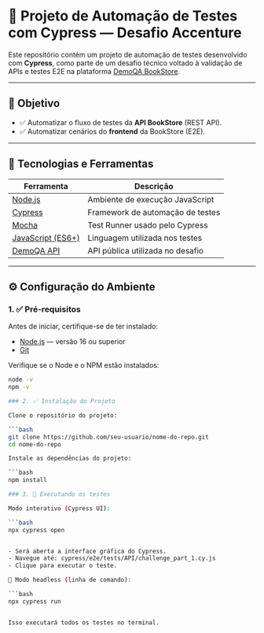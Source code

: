 # 🚀 Projeto de Automação de Testes com Cypress — Desafio Accenture

Este repositório contém um projeto de automação de testes desenvolvido com **Cypress**, como parte de um desafio técnico voltado à validação de APIs e testes E2E na plataforma [DemoQA BookStore](https://demoqa.com/swagger/).

---

## 🎯 Objetivo

- ✅ Automatizar o fluxo de testes da **API BookStore** (REST API).
- ✅ Automatizar cenários do **frontend** da BookStore (E2E).

---

## 🧰 Tecnologias e Ferramentas

| Ferramenta       | Descrição |
|------------------|-----------|
| [Node.js](https://nodejs.org/) | Ambiente de execução JavaScript |
| [Cypress](https://www.cypress.io/) | Framework de automação de testes |
| [Mocha](https://mochajs.org/) | Test Runner usado pelo Cypress |
| [JavaScript (ES6+)](https://developer.mozilla.org/pt-BR/docs/Web/JavaScript) | Linguagem utilizada nos testes |
| [DemoQA API](https://demoqa.com/swagger/) | API pública utilizada no desafio |

---

## ⚙️ Configuração do Ambiente

### 1. ✅ Pré-requisitos

Antes de iniciar, certifique-se de ter instalado:

- [Node.js](https://nodejs.org/en/) — versão 16 ou superior
- [Git](https://git-scm.com/)

Verifique se o Node e o NPM estão instalados:

```bash
node -v
npm -v

### 2. ✅ Instalação do Projeto

Clone o repositório do projeto:

```bash
git clone https://github.com/seu-usuario/nome-do-repo.git
cd nome-do-repo

Instale as dependências do projeto:

```bash
npm install

### 3. 🚀 Executando os testes

Modo interativo (Cypress UI):

```bash
npx cypress open


- Será aberta a interface gráfica do Cypress.
- Navegue até: cypress/e2e/tests/API/challenge_part_1.cy.js
- Clique para executar o teste.

🔹 Modo headless (linha de comando):

```bash
npx cypress run


Isso executará todos os testes no terminal.